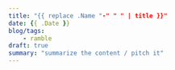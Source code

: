 ```yaml
---
title: "{{ replace .Name "-" " " | title }}"
date: {{ .Date }}
blog/tags:
    - ramble
draft: true
summary: "summarize the content / pitch it"
---
```


